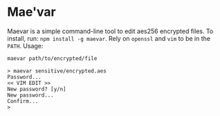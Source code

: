 # Mae'var

Maevar is a simple command-line tool to edit aes256 encrypted files.
To install, run: `npm install -g maevar`.
Rely on `openssl` and `vim` to be in the `PATH`.
Usage:

```sh
maevar path/to/encrypted/file
```

```
> maevar sensitive/encrypted.aes 
Password...
<< VIM EDIT >>
New password? [y/n]
New password... 
Confirm... 
>
```
